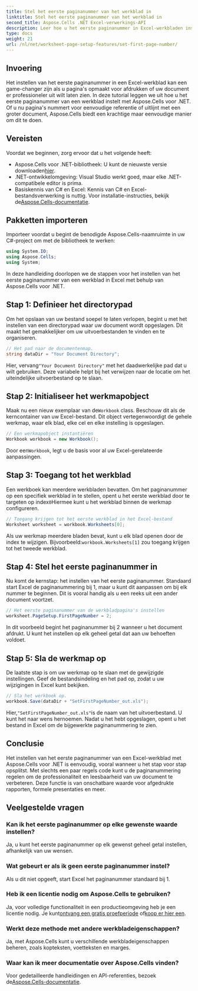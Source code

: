 ```yaml
---
title: Stel het eerste paginanummer van het werkblad in
linktitle: Stel het eerste paginanummer van het werkblad in
second_title: Aspose.Cells .NET Excel-verwerkings-API
description: Leer hoe u het eerste paginanummer in Excel-werkbladen instelt met Aspose.Cells voor .NET met deze eenvoudig te volgen handleiding. Inclusief stapsgewijze instructies.
type: docs
weight: 21
url: /nl/net/worksheet-page-setup-features/set-first-page-number/
---
```

## Invoering
Het instellen van het eerste paginanummer in een Excel-werkblad kan een game-changer zijn als u pagina's opmaakt voor afdrukken of uw document er professioneler uit wilt laten zien. In deze tutorial leggen we uit hoe u het eerste paginanummer van een werkblad instelt met Aspose.Cells voor .NET. Of u nu pagina's nummert voor eenvoudige referentie of uitlijnt met een groter document, Aspose.Cells biedt een krachtige maar eenvoudige manier om dit te doen.
## Vereisten
Voordat we beginnen, zorg ervoor dat u het volgende heeft:
-  Aspose.Cells voor .NET-bibliotheek: U kunt de nieuwste versie downloaden[hier](https://releases.aspose.com/cells/net/).
- .NET-ontwikkelomgeving: Visual Studio werkt goed, maar elke .NET-compatibele editor is prima.
- Basiskennis van C# en Excel: Kennis van C# en Excel-bestandsverwerking is nuttig.
 Voor installatie-instructies, bekijk de[Aspose.Cells-documentatie](https://reference.aspose.com/cells/net/).
## Pakketten importeren
Importeer voordat u begint de benodigde Aspose.Cells-naamruimte in uw C#-project om met de bibliotheek te werken:
```csharp
using System.IO;
using Aspose.Cells;
using System;
```
In deze handleiding doorlopen we de stappen voor het instellen van het eerste paginanummer van een werkblad in Excel met behulp van Aspose.Cells voor .NET.
## Stap 1: Definieer het directorypad
Om het opslaan van uw bestand soepel te laten verlopen, begint u met het instellen van een directorypad waar uw document wordt opgeslagen. Dit maakt het gemakkelijker om uw uitvoerbestanden te vinden en te organiseren.
```csharp
// Het pad naar de documentenmap.
string dataDir = "Your Document Directory";
```
 Hier, vervang`"Your Document Directory"` met het daadwerkelijke pad dat u wilt gebruiken. Deze variabele helpt bij het verwijzen naar de locatie om het uiteindelijke uitvoerbestand op te slaan.
## Stap 2: Initialiseer het werkmapobject
 Maak nu een nieuw exemplaar van de`Workbook` class. Beschouw dit als de kerncontainer van uw Excel-bestand. Dit object vertegenwoordigt de gehele werkmap, waar elk blad, elke cel en elke instelling is opgeslagen.
```csharp
// Een werkmapobject instantiëren
Workbook workbook = new Workbook();
```
 Door een`Workbook`, legt u de basis voor al uw Excel-gerelateerde aanpassingen.
## Stap 3: Toegang tot het werkblad
Een werkboek kan meerdere werkbladen bevatten. Om het paginanummer op een specifiek werkblad in te stellen, opent u het eerste werkblad door te targeten op index`0`Hiermee kunt u het werkblad binnen de werkmap configureren.
```csharp
// Toegang krijgen tot het eerste werkblad in het Excel-bestand
Worksheet worksheet = workbook.Worksheets[0];
```
 Als uw werkmap meerdere bladen bevat, kunt u elk blad openen door de index te wijzigen. Bijvoorbeeld:`workbook.Worksheets[1]` zou toegang krijgen tot het tweede werkblad.
## Stap 4: Stel het eerste paginanummer in
Nu komt de kernstap: het instellen van het eerste paginanummer. Standaard start Excel de paginanummering bij 1, maar u kunt dit aanpassen om bij elk nummer te beginnen. Dit is vooral handig als u een reeks uit een ander document voortzet.
```csharp
// Het eerste paginanummer van de werkbladpagina's instellen
worksheet.PageSetup.FirstPageNumber = 2;
```
In dit voorbeeld begint het paginanummer bij 2 wanneer u het document afdrukt. U kunt het instellen op elk geheel getal dat aan uw behoeften voldoet.
## Stap 5: Sla de werkmap op
De laatste stap is om uw werkmap op te slaan met de gewijzigde instellingen. Geef de bestandsindeling en het pad op, zodat u uw wijzigingen in Excel kunt bekijken.
```csharp
// Sla het werkboek op.
workbook.Save(dataDir + "SetFirstPageNumber_out.xls");
```
 Hier,`"SetFirstPageNumber_out.xls"`is de naam van het uitvoerbestand. U kunt het naar wens hernoemen. Nadat u het hebt opgeslagen, opent u het bestand in Excel om de bijgewerkte paginanummering te zien.
## Conclusie
Het instellen van het eerste paginanummer van een Excel-werkblad met Aspose.Cells voor .NET is eenvoudig, vooral wanneer u het stap voor stap opsplitst. Met slechts een paar regels code kunt u de paginanummering regelen om de professionaliteit en leesbaarheid van uw document te verbeteren. Deze functie is van onschatbare waarde voor afgedrukte rapporten, formele presentaties en meer.
## Veelgestelde vragen
### Kan ik het eerste paginanummer op elke gewenste waarde instellen?  
Ja, u kunt het eerste paginanummer op elk gewenst geheel getal instellen, afhankelijk van uw wensen.
### Wat gebeurt er als ik geen eerste paginanummer instel?  
Als u dit niet opgeeft, start Excel het paginanummer standaard bij 1.
### Heb ik een licentie nodig om Aspose.Cells te gebruiken?  
 Ja, voor volledige functionaliteit in een productieomgeving heb je een licentie nodig. Je kunt[ontvang een gratis proefperiode](https://releases.aspose.com/) of[koop er hier een](https://purchase.aspose.com/buy).
### Werkt deze methode met andere werkbladeigenschappen?  
Ja, met Aspose.Cells kunt u verschillende werkbladeigenschappen beheren, zoals kopteksten, voetteksten en marges.
### Waar kan ik meer documentatie over Aspose.Cells vinden?  
 Voor gedetailleerde handleidingen en API-referenties, bezoek de[Aspose.Cells-documentatie](https://reference.aspose.com/cells/net/).
